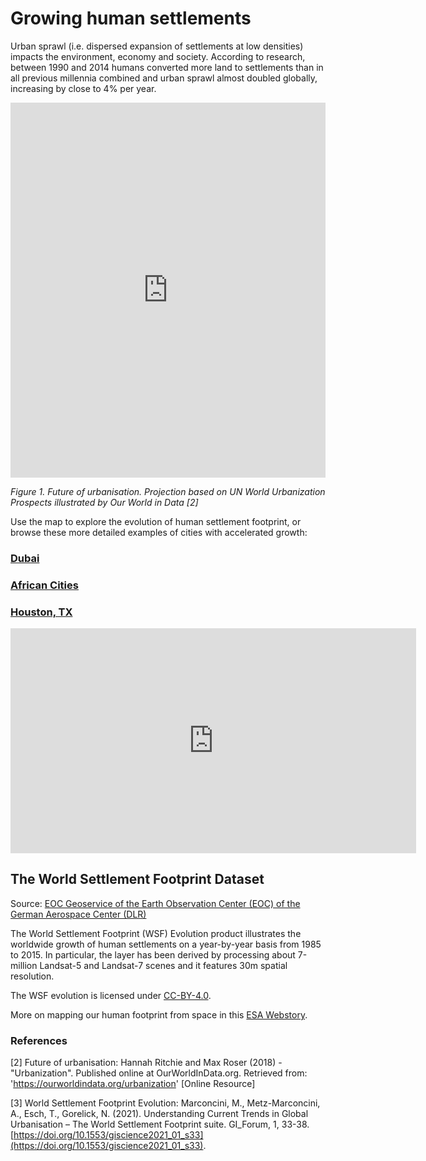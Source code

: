# Growing human settlements

Urban sprawl (i.e. dispersed expansion of settlements at low densities) impacts the environment, economy and society. According to research, between 1990 and 2014 humans converted more land to settlements than in all previous millennia combined and urban sprawl almost doubled globally, increasing by close to 4% per year. 

<iframe src="https://ourworldindata.org/grapher/urban-population-share-2050?time=2050" loading="lazy" style="width: 100%; height: 600px; border: 0px none;"></iframe>

*Figure 1. Future of urbanisation. Projection based on UN World Urbanization Prospects illustrated by Our World in Data [2]*

Use the map to explore the evolution of human settlement footprint, or browse these more detailed examples of cities with accelerated growth:

### [Dubai](https://race.esa.int/story?id=20be51fd9440de3e&page=1)
### [African Cities](https://race.esa.int/story?id=029a56ddc8dba75d&page=1)
### [Houston, TX](https://race.esa.int/story?id=2ee03160f7f9122e&page=1)

<iframe width="649" height="360" src="https://www.youtube.com/embed/Pfyxc3eAFg0?rel=0" frameborder="0" allow="encrypted-media" allowfullscreen></iframe>

## The World Settlement Footprint Dataset

Source: [EOC Geoservice of the Earth Observation Center (EOC) of the German Aerospace Center (DLR) ](https://geoservice.dlr.de/web/maps/eoc:wsf2019)

The World Settlement Footprint (WSF) Evolution product illustrates the worldwide growth of human settlements on a year-by-year basis from 1985 to 2015.
In particular, the layer has been derived by processing about 7-million Landsat-5 and Landsat-7 scenes and it features 30m spatial resolution.

The WSF evolution is licensed under [CC-BY-4.0](https://creativecommons.org/licenses/by-nc/4.0/).

More on mapping our human footprint from space in this [ESA Webstory](https://www.esa.int/Applications/Observing_the_Earth/Mapping_our_human_footprint_from_space).


### References

[2] Future of urbanisation: Hannah Ritchie and Max Roser (2018) - "Urbanization". Published online at OurWorldInData.org. Retrieved from: 'https://ourworldindata.org/urbanization' [Online Resource]

[3] World Settlement Footprint Evolution: Marconcini, M., Metz-Marconcini, A., Esch, T., Gorelick, N. (2021). Understanding Current Trends in Global Urbanisation – The World Settlement Footprint suite. GI_Forum, 1, 33-38. [https://doi.org/10.1553/giscience2021_01_s33](https://doi.org/10.1553/giscience2021_01_s33).
